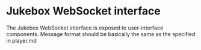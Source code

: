 # Jukebox WebSocket interface

The Jukebox WebSocket interface is exposed to user-interface components. Message format should be basically the same as the specified in player.md
